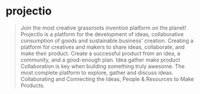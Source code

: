 # projectio
>Join the most creative grassroots invention platform on the planet!
>ProjectIo is a platform for the development of ideas, collaborative consumption of goods and sustainable business' creation.
>Creating a platform for creatives and makers to share ideas, collaborate, and make their product.
>Create a successful product from an idea, a community, and a good-enough plan.
>Idea gather make product Collaboration is key when building something truly awesome.
>The most complete platform to explore, gather and discuss ideas.
>Collaborating and Connecting the Ideas, People & Resources to Make Products.

